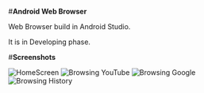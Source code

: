 #**Android Web Browser**

Web Browser build in Android Studio.

It is in Developing phase.

#**Screenshots**

![HomeScreen](https://github.com/Iamsurajsharma/Android-Web-Browser/blob/master/Screenshots/Home%20screen.png)
![Browsing YouTube](https://github.com/Iamsurajsharma/Android-Web-Browser/blob/master/Screenshots/Browsing%20Youtube.png)
![Browsing Google](https://github.com/Iamsurajsharma/Android-Web-Browser/blob/master/Screenshots/Browsing%20Google.png)
![Browsing History](https://github.com/Iamsurajsharma/Android-Web-Browser/blob/master/Screenshots/History.png)

